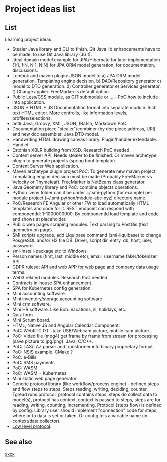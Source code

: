 # Project ideas list

## List

Learning project ideas

* Stealer Java library and CLI to finish. Git Java lib enhancements have to be made, to use Git Java library (JGit).
* Ideal domain model example for JPA/Hibernate for later implementation (1:1, 1:N, N:1, N:N) for JPA ORM model
  generation, for documentation, discussions.
* Lombok and maven plugin: JSON model to a) JPA ORM model generation. Templating engine decision. b) DAO/Repository
  generator c) model to DTO generation. d) Controller generator e) Services generator. f) Change applier. FreeMarker is
  default option.
* Public Less/CSS module, as GIT submodule or ... - PoC how to include into application.
* JSON + HTML + JS Documentation format into separate module. Rich text HTML editor. More controlls, like information
  levels, profiles/selections.
* antlr Java, Groovy, XML, JSON, (Ba)sh, Markdown PoC.
* Documentation piece "stealer"/combiner (by doc piece address, URI) and new doc assembler. Java DTO model.
* Handwriting HTML drawing canvas library. Plugin/handler extendable. Handlet.
* Estonian XBLR building from XSD. Research PoC needed.
* Content server API. Needs stealer to be finished. Or maven archetype plugin to generate projects (spring boot
  template).
* Content Server Web application.
* Maven archetype plugin project PoC. To generate new maven project. Templating engine decision must be made (Probably
  FreeMarker vs Velocity or Thymeleaf). FreeMarker is NetBeans class generator.
* Java Geometry library and PoC: combine objects operations.
* Python .venv folder can it be under ~/.smi-python (for example) per module project (~/.smi-python/module-abc-xyz)
  directory name.
* PoC/Research FE Angular or other FW to load automatically HTML templates and code for it. REST endpoint can respond
  with componentId: 1-1000000000. By componentId load template and code and shows at placeholder.
* Public web pages scraping modules. Text parsing to PostGis (text geometry on page).
* SMI scripts upgrade, add Liquibase command (smi-liquibase) to change PosgreSQL and/or H2 file DB. Driver, script dir,
  entry, db, host, user, password.
* smi-install-package etc to Windows
* Person names (first, last, middle etc), email, username faker/tokenizer API.
* GDPR ruleset API and web APP for web page and company data usage terms.
* Web3 related modules. Research PoC needed.
* Contracts in-house SPA enhancement.
* SPA for Kubernetes config generation.
* Mini accounting software.
* Mini inventory/storage accounting software
* Mini crm software.
* Mini HR software. Like Bob. Vacations, ill, holidays, etc.
* Quiz form.
* Mini Scrum board.
* HTML, Native JS and Angular Calendar Component.
* PoC: WebRTC (?) - take USB/Webcam picture, mobile cam picture.
* PoC: Video file (mpg4) get frame by frame from stream for processing (save picture to jpg/png). Java, C/C++.
* PoC: LAS/LAZ parser and transformer into binary proprietary format.
* PoC: NSIS example. CMake ?
* PoC: e-Bills
* PoC: SMS payments
* PoC: WASM
* PoC: WASM + Kubernetes
* Mini static web page generator
* Generic protocol library (like workflow/process engine) - defined steps and flow steps to steps. Steps reading,
  writing, deciding, counter. Tgread runs protocol, protocol contains steps, steps do collect data to model(s), protocol
  has context, context is passed to steps, steps are for reading, writing, counting, incrementing. Protocol (steps flow)
  is defined by config. Library user should implement "connection" code for steps, where or to data is set or taken. Or
  config tels a variable name (in context/data collector).
* [Low level protocol](io-protocol/index.md).

## See also

[xxxx](http://yyyyy)
